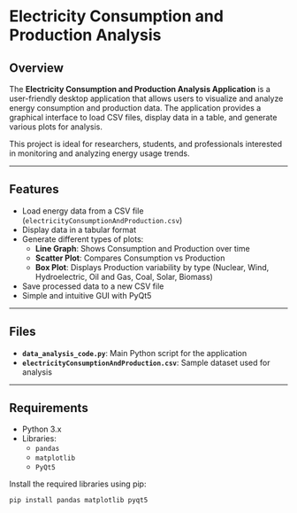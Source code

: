# Electricity Consumption and Production Analysis

## Overview
The **Electricity Consumption and Production Analysis Application** is a user-friendly desktop application that allows users to visualize and analyze energy consumption and production data. The application provides a graphical interface to load CSV files, display data in a table, and generate various plots for analysis.

This project is ideal for researchers, students, and professionals interested in monitoring and analyzing energy usage trends.

---

## Features
- Load energy data from a CSV file (`electricityConsumptionAndProduction.csv`)
- Display data in a tabular format
- Generate different types of plots:
  - **Line Graph**: Shows Consumption and Production over time
  - **Scatter Plot**: Compares Consumption vs Production
  - **Box Plot**: Displays Production variability by type (Nuclear, Wind, Hydroelectric, Oil and Gas, Coal, Solar, Biomass)
- Save processed data to a new CSV file
- Simple and intuitive GUI with PyQt5

---

## Files
- **`data_analysis_code.py`**: Main Python script for the application  
- **`electricityConsumptionAndProduction.csv`**: Sample dataset used for analysis

---

## Requirements
- Python 3.x
- Libraries:
  - `pandas`
  - `matplotlib`
  - `PyQt5`

Install the required libraries using pip:
```bash
pip install pandas matplotlib pyqt5
